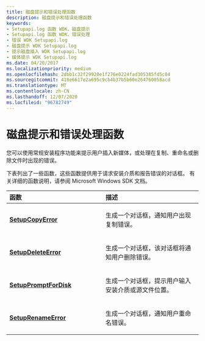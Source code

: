 ```yaml
---
title: 磁盘提示和错误处理函数
description: 磁盘提示和错误处理函数
keywords:
- Setupapi.log 函数 WDK，磁盘提示
- Setupapi.log 函数 WDK，错误处理
- 错误 WDK Setupapi.log
- 磁盘提示 WDK Setupapi.log
- 提示磁盘插入 WDK Setupapi.log
- 媒体提示 WDK Setupapi.log
ms.date: 04/20/2017
ms.localizationpriority: medium
ms.openlocfilehash: 2dbb1c32f29920e1f276e0224fad305385fd5c84
ms.sourcegitcommit: 418e6617e2a695c9cb4b37b5b60e264760858acd
ms.translationtype: MT
ms.contentlocale: zh-CN
ms.lasthandoff: 12/07/2020
ms.locfileid: "96782749"
---
```

# <a name="disk-prompting-and-error-handling-functions"></a>磁盘提示和错误处理函数





您可以使用常规安装程序功能来提示用户插入新媒体，或处理在复制、重命名或删除文件时出现的错误。

下表列出了一些函数，这些函数提供用于请求安装介质和报告错误的对话框。 有关详细的函数说明，请参阅 Microsoft Windows SDK 文档。

<table>
<colgroup>
<col width="50%" />
<col width="50%" />
</colgroup>
<thead>
<tr class="header">
<th align="left">函数</th>
<th align="left">描述</th>
</tr>
</thead>
<tbody>
<tr class="odd">
<td align="left"><p><a href="/windows/win32/api/setupapi/nf-setupapi-setupcopyerrora" data-raw-source="[&lt;strong&gt;SetupCopyError&lt;/strong&gt;](/windows/win32/api/setupapi/nf-setupapi-setupcopyerrora)"><strong>SetupCopyError</strong></a></p></td>
<td align="left"><p>生成一个对话框，通知用户出现复制错误。</p></td>
</tr>
<tr class="even">
<td align="left"><p><a href="/windows/win32/api/setupapi/nf-setupapi-setupdeleteerrora" data-raw-source="[&lt;strong&gt;SetupDeleteError&lt;/strong&gt;](/windows/win32/api/setupapi/nf-setupapi-setupdeleteerrora)"><strong>SetupDeleteError</strong></a></p></td>
<td align="left"><p>生成一个对话框，该对话框将通知用户删除错误。</p></td>
</tr>
<tr class="odd">
<td align="left"><p><a href="/windows/win32/api/setupapi/nf-setupapi-setuppromptfordiska" data-raw-source="[&lt;strong&gt;SetupPromptForDisk&lt;/strong&gt;](/windows/win32/api/setupapi/nf-setupapi-setuppromptfordiska)"><strong>SetupPromptForDisk</strong></a></p></td>
<td align="left"><p>生成一个对话框，提示用户输入安装介质或源文件位置。</p></td>
</tr>
<tr class="even">
<td align="left"><p><a href="/windows/win32/api/setupapi/nf-setupapi-setuprenameerrora" data-raw-source="[&lt;strong&gt;SetupRenameError&lt;/strong&gt;](/windows/win32/api/setupapi/nf-setupapi-setuprenameerrora)"><strong>SetupRenameError</strong></a></p></td>
<td align="left"><p>生成一个对话框，通知用户重命名错误。</p></td>
</tr>
</tbody>
</table>

 

